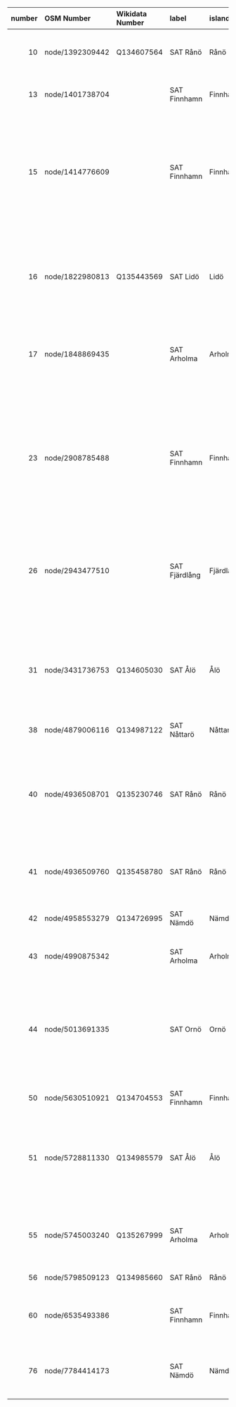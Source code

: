 |   number | OSM Number      | Wikidata Number   | label         | island    | access   | drinking_water   | note                                                                                            | note:en                                                                            | operator            | operator:wikidata   | contact_url   | contact_phone   | wikimedia_commons                                | image                                                                                                                                                                          | image:license   | image:license:wikidata   | check_date   | start_date   | osm_notes_nearby                                                                                                                            | osm_note_ids   | osm_note_links                             | fixme                                                                                                                                            |
|---------:|:----------------|:------------------|:--------------|:----------|:---------|:-----------------|:------------------------------------------------------------------------------------------------|:-----------------------------------------------------------------------------------|:--------------------|:--------------------|:--------------|:----------------|:-------------------------------------------------|:-------------------------------------------------------------------------------------------------------------------------------------------------------------------------------|:----------------|:-------------------------|:-------------|:-------------|:--------------------------------------------------------------------------------------------------------------------------------------------|:---------------|:-------------------------------------------|:-------------------------------------------------------------------------------------------------------------------------------------------------|
|       10 | node/1392309442 | Q134607564        | SAT Rånö      | Rånö      |          |                  |                                                                                                 |                                                                                    |                     |                     |               |                 |                                                  | https://upload.wikimedia.org/wikipedia/commons/b/b9/SAT_R%C3%A5n%C3%B6_vandring_2025_04_09.jpg                                                                                 | CC-0            |                          | 2025-08-02   |              |                                                                                                                                             |                |                                            | saknar drinking_water-tag; saknar access; saknar operator                                                                                        |
|       13 | node/1401738704 |                   | SAT Finnhamn  | Finnhamn  | yes      | yes              |                                                                                                 |                                                                                    |                     |                     |               |                 |                                                  | https://upload.wikimedia.org/wikipedia/commons/thumb/b/b9/SAT_Finnhamn_camp_site_water_02.jpg/1536px-SAT_Finnhamn_camp_site_water_02.jpg                                       | CC-0            |                          | 2025-08-10   |              |                                                                                                                                             |                |                                            | saknar operator; saknar länk till Wikidata                                                                                                       |
|       15 | node/1414776609 |                   | SAT Finnhamn  | Finnhamn  |          |                  |                                                                                                 |                                                                                    |                     |                     |               |                 |                                                  |                                                                                                                                                                                |                 |                          |              |              | Vad är status på denna pump? Jag har tagit kort på dricksvattenpumparna och lagt upp dom på Wikicommons men missat denna                    | 4720705        | https://www.openstreetmap.org/note/4720705 | saknar drinking_water-tag; saknar access; saknar bild; saknar operator; saknar länk till Wikidata; saknar check_date; kolla närliggande OSM Note |
|          |                 |                   |               |           |          |                  |                                                                                                 |                                                                                    |                     |                     |               |                 |                                                  |                                                                                                                                                                                |                 |                          |              |              |                                                                                                                                             |                |                                            |                                                                                                                                                  |
|          |                 |                   |               |           |          |                  |                                                                                                 |                                                                                    |                     |                     |               |                 |                                                  |                                                                                                                                                                                |                 |                          |              |              | https://commons.wikimedia.org/wiki/Category:SAT_Finnhamn_drinking_water                                                                     |                |                                            |                                                                                                                                                  |
|       16 | node/1822980813 | Q135443569        | SAT Lidö      | Lidö      | yes      |                  |                                                                                                 |                                                                                    |                     |                     |               |                 |                                                  |                                                                                                                                                                                |                 |                          |              |              |                                                                                                                                             |                |                                            | saknar drinking_water-tag; saknar bild; saknar operator; saknar check_date                                                                       |
|       17 | node/1848869435 |                   | SAT Arholma   | Arholma   |          |                  |                                                                                                 |                                                                                    |                     |                     |               |                 |                                                  |                                                                                                                                                                                |                 |                          |              |              |                                                                                                                                             | 4872169        | https://www.openstreetmap.org/note/4872169 | saknar drinking_water-tag; saknar access; saknar bild; saknar operator; saknar länk till Wikidata; saknar check_date                             |
|       23 | node/2908785488 |                   | SAT Finnhamn  | Finnhamn  |          |                  |                                                                                                 |                                                                                    |                     |                     |               |                 |                                                  |                                                                                                                                                                                |                 |                          |              |              | Need to check drinking water access...                                                                                                      | 4917193        | https://www.openstreetmap.org/note/4917193 | saknar drinking_water-tag; saknar access; saknar bild; saknar operator; saknar länk till Wikidata; saknar check_date; kolla närliggande OSM Note |
|       26 | node/2943477510 |                   | SAT Fjärdlång | Fjärdlång | yes      | unknown          | måste bekräftas                                                                                 |                                                                                    |                     |                     |               |                 |                                                  | https://upload.wikimedia.org/wikipedia/commons/2/21/SAT_Fj%C3%A4rdl%C3%A5ng_2025_april_vattenkran_och_toalett.jpg                                                              | CC-0            | Q6938433                 |              |              | Vatten kran och torrdass                                                                                                                    | 4718793        | https://www.openstreetmap.org/note/4718793 | dricksvatten ej testat / unknown; saknar operator; saknar länk till Wikidata; saknar check_date; kolla närliggande OSM Note                      |
|       31 | node/3431736753 | Q134605030        | SAT Ålö       | Ålö       | yes      |                  | Drickbart vatten Ta gärna vatten – men slösa inte. Det är ont om färskvatten i hela skärgården. | Drinkable water Please save on water. There is a water scarcity in the archipelago | Skärgårdsstiftelsen | Q10670989           |               |                 | Category:Ålö Storsand drinking water             | https://upload.wikimedia.org/wikipedia/commons/f/fc/SAT_%C3%85l%C3%B6_vandring_2025_april_55_-_vatten_vid_Storsand.jpg                                                         | CC0 1.0         | Q6938433                 | 2025-08-06   |              |                                                                                                                                             |                |                                            | saknar drinking_water-tag                                                                                                                        |
|       38 | node/4879006116 | Q134987122        | SAT Nåttarö   | Nåttarö   |          | no               |                                                                                                 |                                                                                    | Skärgårdsstiftelsen |                     |               |                 | Category:Nåttarö_hostel_drinking_water           | https://upload.wikimedia.org/wikipedia/commons/2/22/SATN%C3%A5ttar%C3%B6_2025_april_%28222%29_vattenkran.jpg                                                                   |                 |                          | 2025-07-31   |              |                                                                                                                                             |                |                                            | saknar access; bild utan licensinfo                                                                                                              |
|       40 | node/4936508701 | Q135230746        | SAT Rånö      | Rånö      |          |                  |                                                                                                 |                                                                                    |                     |                     |               |                 |                                                  |                                                                                                                                                                                |                 |                          |              |              | Pratade med ansvarig för stugbyn skall finnas pump uppe i skogen                                                                            | 4782421        | https://www.openstreetmap.org/note/4782421 | saknar drinking_water-tag; saknar access; saknar bild; saknar operator; saknar check_date; kolla närliggande OSM Note                            |
|       41 | node/4936509760 | Q135458780        | SAT Rånö      | Rånö      |          |                  |                                                                                                 |                                                                                    |                     |                     |               |                 |                                                  |                                                                                                                                                                                |                 |                          | 2025-04-02   |              |                                                                                                                                             |                |                                            | saknar drinking_water-tag; saknar access; saknar bild; saknar operator                                                                           |
|       42 | node/4958553279 | Q134726995        | SAT Nämdö     | Nämdö     | yes      | unknown          |                                                                                                 |                                                                                    |                     |                     |               |                 | Category:Nämdö_camping_drinking_water            | https://upload.wikimedia.org/wikipedia/commons/e/eb/SAT_N%C3%A4md%C3%B6_b_12.jpg                                                                                               | CC-0            |                          | 2025-03-26   |              |                                                                                                                                             |                |                                            | dricksvatten ej testat / unknown; saknar operator                                                                                                |
|       43 | node/4990875342 |                   | SAT Arholma   | Arholma   | yes      | yes              |                                                                                                 |                                                                                    |                     |                     |               |                 |                                                  | https://upload.wikimedia.org/wikipedia/commons/thumb/a/ac/SAT_Arholma_20250813_vandring_leden_06.jpg/1536px-SAT_Arholma_20250813_vandring_leden_06.jpg                         | CC-0            | Q6938433                 | 2025-08-13   |              |                                                                                                                                             |                |                                            | saknar operator; saknar länk till Wikidata                                                                                                       |
|       44 | node/5013691335 |                   | SAT Ornö      | Ornö      | yes      |                  |                                                                                                 |                                                                                    |                     |                     |               |                 |                                                  |                                                                                                                                                                                |                 |                          |              |              | Node https://www.openstreetmap.org/node/5013691335                                                                                          | 4704932        | https://www.openstreetmap.org/note/4704932 | saknar drinking_water-tag; saknar bild; saknar operator; saknar länk till Wikidata; saknar check_date; kolla närliggande OSM Note                |
|       50 | node/5630510921 | Q134704553        | SAT Finnhamn  | Finnhamn  | yes      | yes              |                                                                                                 |                                                                                    |                     |                     |               |                 |                                                  | https://upload.wikimedia.org/wikipedia/commons/thumb/2/2a/SAL_Finnhamn_stugbyn_vattenpump_01.jpg/500px-SAL_Finnhamn_stugbyn_vattenpump_01.jpg                                  |                 |                          | 2025-04-18   |              |                                                                                                                                             |                |                                            | bild utan licensinfo; saknar operator                                                                                                            |
|       51 | node/5728811330 | Q134985579        | SAT Ålö       | Ålö       | yes      | yes              | Drickbart vatten Ta gärna vatten – men slösa inte. Det är ont om färskvatten i hela skärgården. | Drinkable water Please save on water. There is a water scarcity in the archipelago | Skärgårdsstiftelsen | Q10670989           |               |                 | Category:Ålö_ferry_stop_drinking_water           | https://upload.wikimedia.org/wikipedia/commons/0/09/SAT_%C3%85l%C3%B6_vandring_2025_april_05_vattenpump.jpg                                                                    | CC-0            | Q6938433                 | 2025-08-04   |              |                                                                                                                                             |                |                                            |                                                                                                                                                  |
|       55 | node/5745003240 | Q135267999        | SAT Arholma   | Arholma   | yes      | yes              | Vattnet verkar ha mycket järn och ej testat                                                     | The water seems to have a lot of iron and has not been tested                      | Skärgårdsstiftelsen | Q10670989           |               |                 | Category:Arholma_camping_dricksvatten            | https://upload.wikimedia.org/wikipedia/commons/thumb/e/ec/Arholma_SAT_20250813_18_dricksvattenpump.jpg/1536px-Arholma_SAT_20250813_18_dricksvattenpump.jpg                     |                 |                          | 2025-08-13   |              |                                                                                                                                             |                |                                            | bild utan licensinfo                                                                                                                             |
|       56 | node/5798509123 | Q134985660        | SAT Rånö      | Rånö      |          | yes              |                                                                                                 |                                                                                    |                     |                     |               |                 | Category:Rånö_drinking_water_camp_site           | https://upload.wikimedia.org/wikipedia/commons/thumb/b/be/SAT_R%C3%A5n%C3%B6_vattenpump_vid_t%C3%A4ltplatsen.jpg/3024px-SAT_R%C3%A5n%C3%B6_vattenpump_vid_t%C3%A4ltplatsen.jpg | CC-0            | Q6938433                 | 2025-04-02   |              |                                                                                                                                             |                |                                            | saknar access; saknar operator                                                                                                                   |
|       60 | node/6535493386 |                   | SAT Finnhamn  | Finnhamn  | yes      | yes              |                                                                                                 |                                                                                    |                     |                     |               |                 |                                                  | https://upload.wikimedia.org/wikipedia/commons/thumb/c/c9/SAL_Finnhamn_stugbyn_vattenpump_2.jpg/500px-SAL_Finnhamn_stugbyn_vattenpump_2.jpg                                    |                 |                          | 2025-04-18   |              |                                                                                                                                             |                |                                            | bild utan licensinfo; saknar operator; saknar länk till Wikidata                                                                                 |
|       76 | node/7784414173 |                   | SAT Nämdö     | Nämdö     | yes      | yes              |                                                                                                 |                                                                                    |                     |                     |               |                 | Category:Nämdö_Archipelago_Museum_drinking_water | https://upload.wikimedia.org/wikipedia/commons/thumb/d/d1/Sk%C3%A4rg%C3%A5rdsmuseet_dricksvatten.jpg/960px-Sk%C3%A4rg%C3%A5rdsmuseet_dricksvatten.jpg                          | CC-0            |                          | 2025-03-26   |              | Skall finnas en toalett här enl. https://stockholmarchipelagotrail.com/sv/section/etapp-namdo/steg-for-steg-vandringsguide-for-etapp-namdo/ | 4868183        | https://www.openstreetmap.org/note/4868183 | saknar operator; saknar länk till Wikidata; kolla närliggande OSM Note                                                                           |